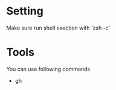 # Setting

Make sure run shell exection with 'zsh -c'

# Tools

You can use following commands

- gh

